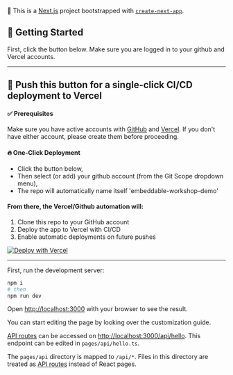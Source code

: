 🚀 This is a [Next.js](https://nextjs.org/) project bootstrapped with [`create-next-app`](https://github.com/vercel/next.js/tree/canary/packages/create-next-app).

## 🎯 Getting Started

First, click the button below. Make sure you are logged in to your github and Vercel accounts.

---

## 🚀 Push this button for a single-click CI/CD deployment to Vercel



#### ✅ Prerequisites
Make sure you have active accounts with [GitHub](https://github.com) and [Vercel](https://vercel.com). If you don't have either account, please create them before proceeding.

#### 🔥 One-Click Deployment


- Click the button below, 
- Then select (or add) your github account (from the Git Scope dropdown menu),
- The repo will automatically name itself 'embeddable-workshop-demo'

#### From there, the Vercel/Github automation will:
1. Clone this repo to your GitHub account
2. Deploy the app to Vercel with CI/CD
3. Enable automatic deployments on future pushes


[![Deploy with Vercel](https://vercel.com/button)](https://vercel.com/new/clone?repository-url=https%3A%2F%2Fgithub.com%2Fandromedaprotocol%2Fembeddable-workshop-demo&project-name=embeddable-workshop-demo&repository-name=embeddable-workshop-demo)


---


First, run the development server:

```bash
npm i
# then
npm run dev
```

Open [http://localhost:3000](http://localhost:3000) with your browser to see the result.

You can start editing the page by looking over the customization guide.

[API routes](https://nextjs.org/docs/api-routes/introduction) can be accessed on [http://localhost:3000/api/hello](http://localhost:3000/api/hello). This endpoint can be edited in `pages/api/hello.ts`.

The `pages/api` directory is mapped to `/api/*`. Files in this directory are treated as [API routes](https://nextjs.org/docs/api-routes/introduction) instead of React pages.



